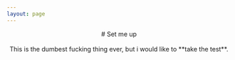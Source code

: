 ```yaml
---
layout: page
---
```

<center>
# Set me up
<br><br>
This is the dumbest fucking thing ever, but i would like to **take the test**.
</center>
